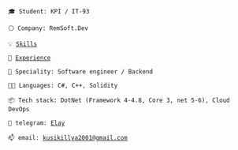 <code>🎓 Student: KPI / IT-93</code>

<code>⚪ Company: RemSoft.Dev</code>

<code>💡 [Skills](SKILLS.md)</code>

<code>📓 [Experience](PROJECTS.md)</code>

<code>👷 Speciality: Software engineer / Backend </code><br>

<code>🧑‍💻 Languages: C#, C++, Solidity</code>

<code>📦 Tech stack: DotNet (Framework 4-4.8, Core 3, net 5-6), Cloud DevOps </code>

<code>💬 telegram: [Elay](https://t.me/Somebody_Else_Not_Me)</code>

<code>📫 email: [kusikillya2001@gmail.com](mailto:kusikillya2001@gmail.com)</code>

